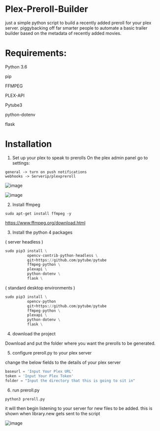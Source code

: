 # Plex-Preroll-Builder
just a simple python script to build a recently added preroll for your plex server. piggybacking off far smarter people to automate a basic trailer builder based on the metadata of recently added movies.

# Requirements:
Python 3.6

pip

FFMPEG

PLEX-API

Pytube3

python-dotenv

flask



# Installation
1. Set up your plex to speak to prerolls
On the plex admin panel go to settings:
```
general -> turn on push notifications
webhooks -> Serverip/plexpreroll
```
![image](https://user-images.githubusercontent.com/40767471/120713333-a4ee3300-c4b9-11eb-8d59-22cde9445275.png)

![image](https://user-images.githubusercontent.com/40767471/120713212-7d976600-c4b9-11eb-96ca-ef5f544eb963.png)


2. Install ffmpeg
``` ( ubuntu / debian based )
sudo apt-get install ffmpeg -y
``` 

https://www.ffmpeg.org/download.html

3. Install the python 4 packages 

( server headless )
```python
sudo pip3 install \
          opencv-contrib-python-headless \
          git+https://github.com/pytube/pytube
          ffmpeg-python \
          plexapi \
          python-dotenv \
          flask \
```
( standard desktop environments ) 
```python
sudo pip3 install \
          opencv-python
          git+https://github.com/pytube/pytube
          ffmpeg-python \
          plexapi \
          python-dotenv \
          flask \

```

4. download the project

Download and put the folder where you want the prerolls to be generated.

5. configure preroll.py to your plex server

change the below fields to the details of your plex server

```python
baseurl = 'Input Your Plex URL'
token = 'Input Your Plex Token'
folder = "Input the directory that this is going to sit in"
```

6. run preroll.py
```
python3 preroll.py
```

it will then begin listening to your server for new files to be added. this is shown when library.new gets sent to the script

![image](https://user-images.githubusercontent.com/40767471/120713371-b33c4f00-c4b9-11eb-970a-8fea862883e3.png)
